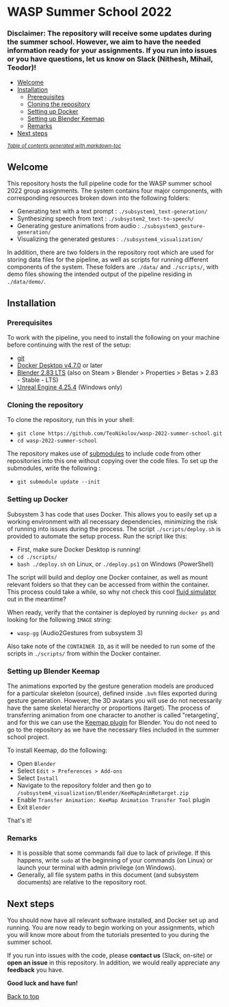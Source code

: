 # WASP Summer School 2022

### Disclaimer: The repository will receive some updates during the summer school. However, we aim to have the needed information ready for your assignments. If you run into issues or you have questions, let us know on Slack (Nithesh, Mihail, Teodor)!

- [Welcome](#welcome)
- [Installation](#installation)
  * [Prerequisites](#prerequisites)
  * [Cloning the repository](#cloning-the-repository)
  * [Setting up Docker](#setting-up-docker)
  * [Setting up Blender Keemap](#setting-up-blender-keemap)
  * [Remarks](#remarks)
- [Next steps](#next-steps)

<small><i><a href='http://ecotrust-canada.github.io/markdown-toc/'>Table of contents generated with markdown-toc</a></i></small>


## Welcome

This repository hosts the full pipeline code for the WASP summer school 2022 group assignments. The system contains four major components, with corresponding resources broken down into the following folders:

- Generating text with a text prompt : `./subsystem1_text-generation/`
- Synthesizing speech from text : `./subsystem2_text-to-speech/`
- Generating gesture animations from audio : `./subsystem3_gesture-generation/`
- Visualizing the generated gestures : `./subsystem4_visualization/`
 
In addition, there are two folders in the repository root which are used for storing data files for the pipeline, as well as scripts for running different components of the system. These folders are `./data/` and `./scripts/`, with demo files showing the intended output of the pipeline residing in `./data/demo/`.

## Installation

### Prerequisites

To work with the pipeline, you need to install the following on your machine before continuing with the rest of the setup:

- [git](https://git-scm.com/downloads)
- [Docker Desktop v4.7.0](https://docs.docker.com/get-docker/) or later
- [Blender 2.83 LTS](https://www.blender.org/download/releases/2-83/) (also on Steam > Blender > Properties > Betas > 2.83 - Stable - LTS)
- [Unreal Engine 4.25.4](https://www.unrealengine.com/en-US/download) (Windows only)

### Cloning the repository

To clone the repository, run this in your shell:

- `git clone https://github.com/TeoNikolov/wasp-2022-summer-school.git`
- `cd wasp-2022-summer-school`

The repository makes use of [submodules](https://git-scm.com/book/en/v2/Git-Tools-Submodules) to include code from other repositories into this one without copying over the code files. To set up the submodules, write the following :

- `git submodule update --init`

### Setting up Docker

Subsystem 3 has code that uses Docker. This allows you to easily set up a working environment with all necessary dependencies, minimizing the risk of running into issues during the process. The script `./scripts/deploy.sh` is provided to automate the setup process. Run the script like this:

- First, make sure Docker Desktop is running!
- `cd ./scripts/`
- `bash ./deploy.sh` on Linux, or `./deploy.ps1` on Windows (PowerShell)

The script will build and deploy one Docker container, as well as mount relevant folders so that they can be accessed from within the container. This process could take a while, so why not check this cool [fluid simulator](https://paveldogreat.github.io/WebGL-Fluid-Simulation/) out in the meantime?

When ready,  verify that the container is deployed by running `docker ps` and looking for the following `IMAGE` string:

- `wasp-gg` (Audio2Gestures from subsystem 3)

Also take note of the `CONTAINER ID`, as it will be needed to run some of the scripts in `./scripts/` from within the Docker container.

### Setting up Blender Keemap

The animations exported by the gesture generation models are produced for a particular skeleton (source), defined inside `.bvh` files exported during gesture generation. However, the 3D avatars you will use do not necessarily have the same skeletal hierarchy or proportions (target). The process of transferring animation from one character to another is called "retargeting', and for this we can use the [Keemap plugin](https://github.com/nkeeline/Keemap-Blender-Rig-ReTargeting-Addon)  for Blender. You do not need to go to the repository as we have the necessary files included in the summer school project.

To install Keemap, do the following:

- Open `Blender`
- Select `Edit > Preferences > Add-ons`
- Select `Install`
- Navigate to the repository folder and then go to `/subsystem4_visualization/Blender/KeeMapAnimRetarget.zip`
- Enable `Transfer Animation: KeeMap Animation Transfer Tool` plugin
- Exit `Blender`

That's it!

### Remarks

- It is possible that some commands fail due to lack of privilege. If this happens, write `sudo` at the beginning of your commands (on Linux) or launch your terminal with admin privilege (on Windows).
- Generally, all file system paths in this document (and subsystem documents) are relative to the repository root.

## Next steps

You should now have all relevant software installed, and Docker set up and running. You are now ready to begin working on your assignments, which you will know more about from the tutorials presented to you during the summer school.

If you run into issues with the code, please **contact us** (Slack, on-site) or **open an issue** in this repository. In addition, we would really appreciate any **feedback** you have.

**Good luck and have fun!**

[Back to top](#wasp-summer-school-2022)
